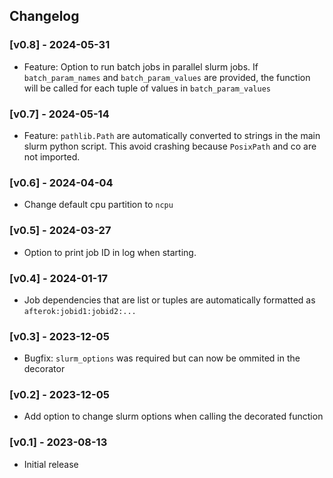 
## Changelog

### [v0.8] - 2024-05-31

- Feature: Option to run batch jobs in parallel slurm jobs. If `batch_param_names` and
`batch_param_values` are provided, the function will be called for each tuple of values
in `batch_param_values`


### [v0.7] - 2024-05-14

- Feature: `pathlib.Path` are automatically converted to strings in the main slurm
    python script. This avoid crashing because `PosixPath` and co are not imported.

### [v0.6] - 2024-04-04

- Change default cpu partition to `ncpu`

### [v0.5] - 2024-03-27

- Option to print job ID in log when starting.


### [v0.4] - 2024-01-17

- Job dependencies that are list or tuples are automatically formatted as `afterok:jobid1:jobid2:...`

### [v0.3] - 2023-12-05

- Bugfix: `slurm_options` was required but can now be ommited in the decorator

### [v0.2] - 2023-12-05

- Add option to change slurm options when calling the decorated function

### [v0.1] - 2023-08-13

- Initial release
